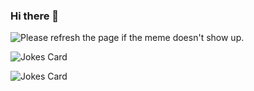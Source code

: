 ### Hi there 👋

<img src='https://random-memer.herokuapp.com/' title="Meme" alt="Please refresh the page if the meme doesn't show up.">
<!-- Markdown -->

![Jokes Card](https://readme-jokes.vercel.app/api)
<!-- HTML -->
<img src="https://readme-jokes.vercel.app/api" alt="Jokes Card" />
